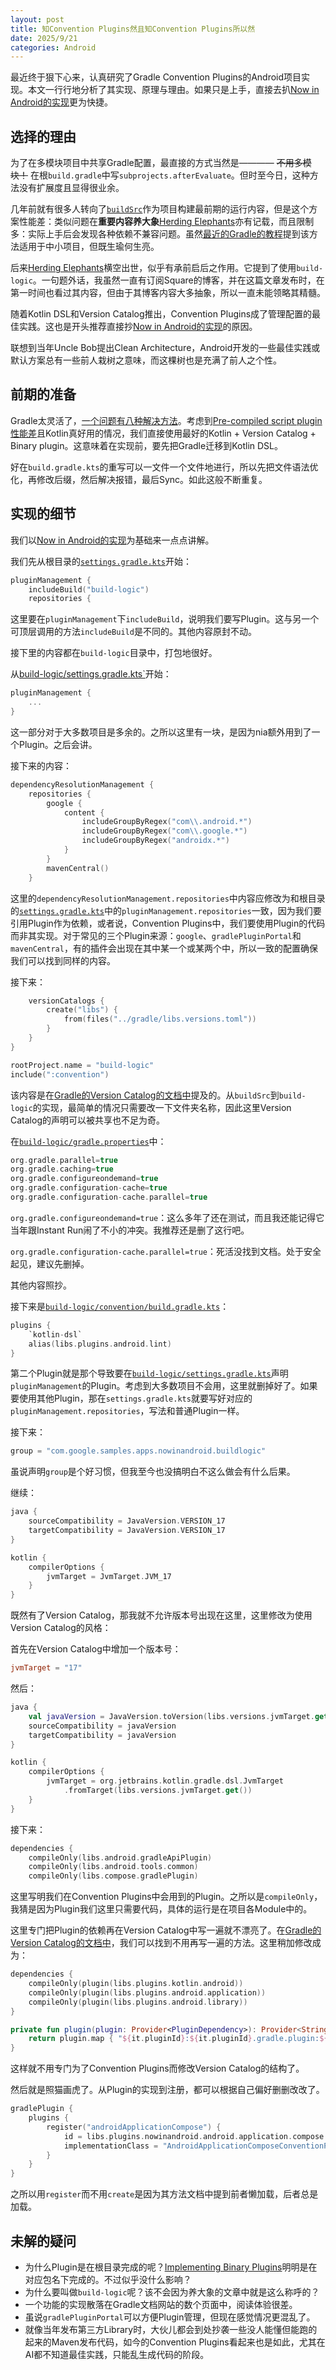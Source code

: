 ```yaml
---
layout: post
title: 知Convention Plugins然且知Convention Plugins所以然
date: 2025/9/21
categories: Android
---
```


最近终于狠下心来，认真研究了Gradle Convention Plugins的Android项目实现。本文一行行地分析了其实现、原理与理由。如果只是上手，直接去扒[Now in Android的实现](https://github.com/android/nowinandroid/tree/main/build-logic)更为快捷。

<!--more-->

## 选择的理由

为了在多模块项目中共享Gradle配置，最直接的方式当然是———— ~~不用多模块！~~ 在根`build.gradle`中写`subprojects.afterEvaluate`。但时至今日，这种方法没有扩展度且显得很业余。

几年前就有很多人转向了[`buildSrc`](https://docs.gradle.org/current/userguide/sharing_build_logic_between_subprojects.html)作为项目构建最前期的运行内容，但是这个方案性能差：类似问题在**重要内容养大象**[Herding Elephants](https://developer.squareup.com/blog/herding-elephants/#from-buildsrc-to-build-logic)亦有记载，而且限制多：实际上手后会发现各种依赖不兼容问题。虽然[最近的Gradle的教程](https://www.youtube.com/playlist?list=PLLQbIfXVLZqG3wNV9vKDr8Mqv8TvogykN)提到该方法适用于中小项目，但既生瑜何生亮。

后来[Herding Elephants](https://developer.squareup.com/blog/herding-elephants/)横空出世，似乎有承前启后之作用。它提到了使用`build-logic`。一句题外话，我虽然一直有订阅Square的博客，并在这篇文章发布时，在第一时间也看过其内容，但由于其博客内容大多抽象，所以一直未能领略其精髓。

随着Kotlin DSL和Version Catalog推出，Convention Plugins成了管理配置的最佳实践。这也是开头推荐直接抄[Now in Android的实现](https://github.com/android/nowinandroid/tree/main/build-logic)的原因。

联想到当年Uncle Bob提出Clean Architecture，Android开发的一些最佳实践或默认方案总有一些前人栽树之意味，而这棵树也是充满了前人之个性。

## 前期的准备

Gradle太灵活了，[一个问题有八种解决方法](https://docs.gradle.org/current/userguide/implementing_gradle_plugins.html)。考虑到[Pre-compiled script plugin性能差](https://github.com/android/nowinandroid/issues/39)且Kotlin真好用的情况，我们直接使用最好的Kotlin + Version Catalog + Binary plugin。这意味着在实现前，要先把Gradle迁移到Kotlin DSL。

好在`build.gradle.kts`的重写可以一文件一个文件地进行，所以先把文件语法优化，再修改后缀，然后解决报错，最后Sync。如此这般不断重复。

## 实现的细节

我们以[Now in Android的实现](https://github.com/android/nowinandroid/tree/main/build-logic)为基础来一点点讲解。

我们先从根目录的[`settings.gradle.kts`](https://github.com/android/nowinandroid/blob/main/settings.gradle.kts)开始：

```Kotlin
pluginManagement {
    includeBuild("build-logic")
    repositories {
```

这里要在`pluginManagement`下`includeBuild`，说明我们要写Plugin。这与另一个可顶层调用的方法`includeBuild`是不同的。其他内容原封不动。

接下里的内容都在`build-logic`目录中，打包地很好。

从[build-logic/settings.gradle.kts`](https://github.com/android/nowinandroid/blob/main/build-logic/settings.gradle.kts)开始：

```Kotlin
pluginManagement {
    ...
}
```

这一部分对于大多数项目是多余的。之所以这里有一块，是因为nia额外用到了一个Plugin。之后会讲。

接下来的内容：

```Kotlin
dependencyResolutionManagement {
    repositories {
        google {
            content {
                includeGroupByRegex("com\\.android.*")
                includeGroupByRegex("com\\.google.*")
                includeGroupByRegex("androidx.*")
            }
        }
        mavenCentral()
    }
```

这里的`dependencyResolutionManagement.repositories`中内容应修改为和根目录的[`settings.gradle.kts`](https://github.com/android/nowinandroid/blob/main/settings.gradle.kts)中的`pluginManagement.repositories`一致，因为我们要引用Plugin作为依赖，或者说，Convention Plugins中，我们要使用Plugin的代码而非其实现。对于常见的三个Plugin来源：`google`、`gradlePluginPortal`和`mavenCentral`，有的插件会出现在其中某一个或某两个中，所以一致的配置确保我们可以找到同样的内容。

接下来：

```Kotlin
    versionCatalogs {
        create("libs") {
            from(files("../gradle/libs.versions.toml"))
        }
    }
}

rootProject.name = "build-logic"
include(":convention")
```

该内容是在[Gradle的Version Catalog的文档中](https://docs.gradle.org/current/userguide/version_catalogs.html#sec:buildsrc-version-catalog)提及的。从`buildSrc`到`build-logic`的实现，最简单的情况只需要改一下文件夹名称，因此这里Version Catalog的声明可以被共享也不足为奇。

在[`build-logic/gradle.properties`](https://github.com/android/nowinandroid/blob/main/build-logic/gradle.properties)中：

```Kotlin
org.gradle.parallel=true
org.gradle.caching=true
org.gradle.configureondemand=true
org.gradle.configuration-cache=true
org.gradle.configuration-cache.parallel=true
```

`org.gradle.configureondemand=true`：这么多年了还在测试，而且我还能记得它当年跟Instant Run闹了不小的冲突。我推荐还是删了这行吧。

`org.gradle.configuration-cache.parallel=true`：死活没找到文档。处于安全起见，建议先删掉。

其他内容照抄。

接下来是[`build-logic/convention/build.gradle.kts`](https://github.com/android/nowinandroid/blob/main/build-logic/convention/build.gradle.kts)：

```Kotlin
plugins {
    `kotlin-dsl`
    alias(libs.plugins.android.lint)
}
```

第二个Plugin就是那个导致要在[`build-logic/settings.gradle.kts`](https://github.com/android/nowinandroid/blob/main/build-logic/settings.gradle.kts)声明`pluginManagement`的Plugin。考虑到大多数项目不会用，这里就删掉好了。如果要使用其他Plugin，那在`settings.gradle.kts`就要写好对应的`pluginManagement.repositories`，写法和普通Plugin一样。

接下来：

```Kotlin
group = "com.google.samples.apps.nowinandroid.buildlogic"
```

虽说声明`group`是个好习惯，但我至今也没搞明白不这么做会有什么后果。

继续：

```Kotlin
java {
    sourceCompatibility = JavaVersion.VERSION_17
    targetCompatibility = JavaVersion.VERSION_17
}

kotlin {
    compilerOptions {
        jvmTarget = JvmTarget.JVM_17
    }
}
```

既然有了Version Catalog，那我就不允许版本号出现在这里，这里修改为使用Version Catalog的风格：

首先在Version Catalog中增加一个版本号：

```toml
jvmTarget = "17"
```

然后：

```Kotlin
java {
    val javaVersion = JavaVersion.toVersion(libs.versions.jvmTarget.get())
    sourceCompatibility = javaVersion
    targetCompatibility = javaVersion
}

kotlin {
    compilerOptions {
        jvmTarget = org.jetbrains.kotlin.gradle.dsl.JvmTarget
            .fromTarget(libs.versions.jvmTarget.get())
    }
}
```

接下来：

```Kotlin
dependencies {
    compileOnly(libs.android.gradleApiPlugin)
    compileOnly(libs.android.tools.common)
    compileOnly(libs.compose.gradlePlugin)
```

这里写明我们在Convention Plugins中会用到的Plugin。之所以是`compileOnly`，我猜是因为Plugin我们这里只需要代码，具体的运行是在项目各Module中的。

这里专门把Plugin的依赖再在Version Catalog中写一遍就不漂亮了。在[Gradle的Version Catalog的文档中](https://docs.gradle.org/current/userguide/version_catalogs.html#sec:buildsrc-version-catalog)，我们可以找到不用再写一遍的方法。这里稍加修改成为：

```Kotlin
dependencies {
    compileOnly(plugin(libs.plugins.kotlin.android))
    compileOnly(plugin(libs.plugins.android.application))
    compileOnly(plugin(libs.plugins.android.library))
}

private fun plugin(plugin: Provider<PluginDependency>): Provider<String> {
    return plugin.map { "${it.pluginId}:${it.pluginId}.gradle.plugin:${it.version}" }
}
```

这样就不用专门为了Convention Plugins而修改Version Catalog的结构了。

然后就是照猫画虎了。从Plugin的实现到注册，都可以根据自己偏好删删改改了。

```Kotlin
gradlePlugin {
    plugins {
        register("androidApplicationCompose") {
            id = libs.plugins.nowinandroid.android.application.compose.get().pluginId
            implementationClass = "AndroidApplicationComposeConventionPlugin"
        }
    }
}
```

之所以用`register`而不用`create`是因为其方法文档中提到前者懒加载，后者总是加载。

## 未解的疑问

- 为什么Plugin是在根目录完成的呢？[Implementing Binary Plugins](https://docs.gradle.org/current/userguide/implementing_gradle_plugins_binary.html)明明是在对应包名下完成的。不过似乎没什么影响？
- 为什么要叫做`build-logic`呢？该不会因为养大象的文章中就是这么称呼的？
- 一个功能的实现散落在Gradle文档网站的数个页面中，阅读体验很差。
- 虽说`gradlePluginPortal`可以方便Plugin管理，但现在感觉情况更混乱了。
- 就像当年发布第三方Library时，大伙儿都会到处抄袭一些没人能懂但能跑的起来的Maven发布代码，如今的Convention Plugins看起来也是如此，尤其在AI都不知道最佳实践，只能乱生成代码的阶段。
